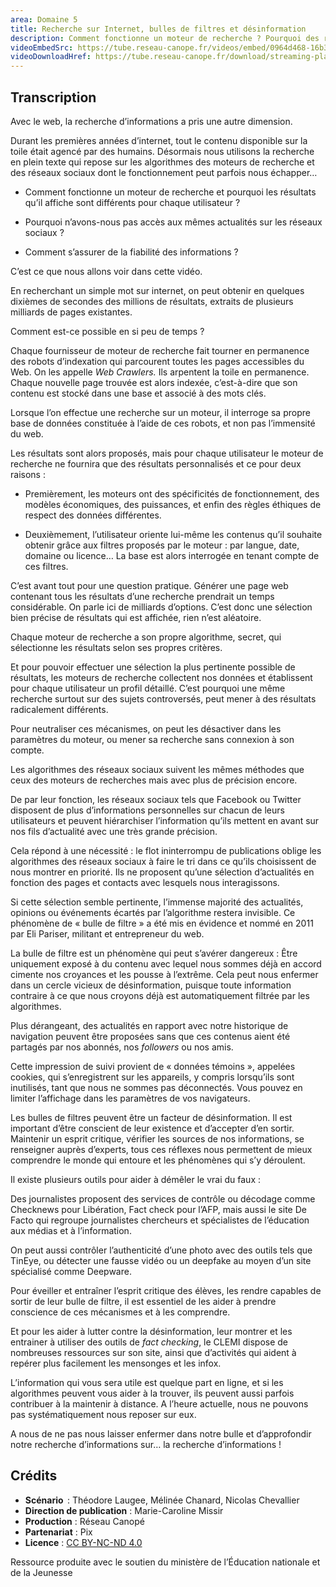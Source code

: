 ```yaml
---
area: Domaine 5
title: Recherche sur Internet, bulles de filtres et désinformation
description: Comment fonctionne un moteur de recherche ? Pourquoi des résultats différents par utilisateur ? Pourquoi n’avons-nous pas accès aux mêmes actualités sur les réseaux sociaux ? Comment s’assurer de la fiabilité des informations ?
videoEmbedSrc: https://tube.reseau-canope.fr/videos/embed/0964d468-16b3-4045-93bc-d3ac22144d3e
videoDownloadHref: https://tube.reseau-canope.fr/download/streaming-playlists/hls/videos/0964d468-16b3-4045-93bc-d3ac22144d3e-1080-fragmented.mp4
---
```


## Transcription

Avec le web, la recherche d’informations a pris une autre dimension.

Durant les premières années d’internet, tout le contenu disponible sur la toile était agencé par des humains. Désormais nous utilisons la recherche en plein texte qui repose sur les algorithmes des moteurs de recherche et des réseaux sociaux dont le fonctionnement peut parfois nous échapper…

- Comment fonctionne un moteur de recherche et pourquoi les résultats qu’il affiche sont différents pour chaque utilisateur ?

- Pourquoi n’avons-nous pas accès aux mêmes actualités sur les réseaux sociaux ?

- Comment s’assurer de la fiabilité des informations ?

C’est ce que nous allons voir dans cette vidéo.

En recherchant un simple mot sur internet, on peut obtenir en quelques dixièmes de secondes des millions de résultats, extraits de plusieurs milliards de pages existantes.

Comment est-ce possible en si peu de temps ?

Chaque fournisseur de moteur de recherche fait tourner en permanence des robots d’indexation qui parcourent toutes les pages accessibles du Web. On les appelle _Web Crawlers._ Ils arpentent la toile en permanence. Chaque nouvelle page trouvée est alors indexée, c’est-à-dire que son contenu est stocké dans une base et associé à des mots clés.

Lorsque l’on effectue une recherche sur un moteur, il interroge sa propre base de données constituée à l’aide de ces robots, et non pas l’immensité du web.

Les résultats sont alors proposés, mais pour chaque utilisateur le moteur de recherche ne fournira que des résultats personnalisés et ce pour deux raisons :

- Premièrement, les moteurs ont des spécificités de fonctionnement, des modèles économiques, des puissances, et enfin des règles éthiques de respect des données différentes.

- Deuxièmement, l’utilisateur oriente lui-même les contenus qu’il souhaite obtenir grâce aux filtres proposés par le moteur : par langue, date, domaine ou licence… La base est alors interrogée en tenant compte de ces filtres.

C’est avant tout pour une question pratique. Générer une page web contenant tous les résultats d’une recherche prendrait un temps considérable. On parle ici de milliards d’options. C’est donc une sélection bien précise de résultats qui est affichée, rien n’est aléatoire.

Chaque moteur de recherche a son propre algorithme, secret, qui sélectionne les résultats selon ses propres critères.

Et pour pouvoir effectuer une sélection la plus pertinente possible de résultats, les moteurs de recherche collectent nos données et établissent pour chaque utilisateur un profil détaillé. C’est pourquoi une même recherche surtout sur des sujets controversés, peut mener à des résultats radicalement différents.

Pour neutraliser ces mécanismes, on peut les désactiver dans les paramètres du moteur, ou mener sa recherche sans connexion à son compte.

Les algorithmes des réseaux sociaux suivent les mêmes méthodes que ceux des moteurs de recherches mais avec plus de précision encore.

De par leur fonction, les réseaux sociaux tels que Facebook ou Twitter disposent de plus d’informations personnelles sur chacun de leurs utilisateurs et peuvent hiérarchiser l’information qu’ils mettent en avant sur nos fils d’actualité avec une très grande précision.

Cela répond à une nécessité : le flot ininterrompu de publications oblige les algorithmes des réseaux sociaux à faire le tri dans ce qu’ils choisissent de nous montrer en priorité. Ils ne proposent qu’une sélection d’actualités en fonction des pages et contacts avec lesquels nous interagissons.

Si cette sélection semble pertinente, l’immense majorité des actualités, opinions ou événements écartés par l’algorithme restera invisible. Ce phénomène de « bulle de filtre » a été mis en évidence et nommé en 2011 par Eli Pariser, militant et entrepreneur du web.

La bulle de filtre est un phénomène qui peut s’avérer dangereux : Être uniquement exposé à du contenu avec lequel nous sommes déjà en accord cimente nos croyances et les pousse à l’extrême. Cela peut nous enfermer dans un cercle vicieux de désinformation, puisque toute information contraire à ce que nous croyons déjà est automatiquement filtrée par les algorithmes.

Plus dérangeant, des actualités en rapport avec notre historique de navigation peuvent être proposées sans que ces contenus aient été partagés par nos abonnés, nos _followers_ ou nos amis.

Cette impression de suivi provient de « données témoins », appelées cookies, qui s’enregistrent sur les appareils, y compris lorsqu’ils sont inutilisés, tant que nous ne sommes pas déconnectés. Vous pouvez en limiter l’affichage dans les paramètres de vos navigateurs.

Les bulles de filtres peuvent être un facteur de désinformation. Il est important d’être conscient de leur existence et d’accepter d’en sortir. Maintenir un esprit critique, vérifier les sources de nos informations, se renseigner auprès d’experts, tous ces réflexes nous permettent de mieux comprendre le monde qui entoure et les phénomènes qui s’y déroulent.

Il existe plusieurs outils pour aider à démêler le vrai du faux :

Des journalistes proposent des services de contrôle ou décodage comme Checknews pour Libération, Fact check pour l’AFP, mais aussi le site De Facto qui regroupe journalistes chercheurs et spécialistes de l’éducation aux médias et à l’information.

On peut aussi contrôler l’authenticité d’une photo avec des outils tels que TinEye, ou détecter une fausse vidéo ou un deepfake au moyen d’un site spécialisé comme Deepware.

Pour éveiller et entraîner l’esprit critique des élèves, les rendre capables de sortir de leur bulle de filtre, il est essentiel de les aider à prendre conscience de ces mécanismes et à les comprendre.

Et pour les aider à lutter contre la désinformation, leur montrer et les entrainer à utiliser des outils de _fact checking_, le CLEMI dispose de nombreuses ressources sur son site, ainsi que d’activités qui aident à repérer plus facilement les mensonges et les infox.

L’information qui vous sera utile est quelque part en ligne, et si les algorithmes peuvent vous aider à la trouver, ils peuvent aussi parfois contribuer à la maintenir à distance. A l’heure actuelle, nous ne pouvons pas systématiquement nous reposer sur eux.

A nous de ne pas nous laisser enfermer dans notre bulle et d’approfondir notre recherche d’informations sur… la recherche d’informations !

## Crédits

- **Scénario**  : Théodore Laugee, Mélinée Chanard, Nicolas Chevallier
- **Direction de publication** : Marie-Caroline Missir
- **Production** : Réseau Canopé
- **Partenariat** : Pix
- **Licence** : [CC BY-NC-ND 4.0](https://creativecommons.org/licenses/by-nc-nd/4.0/deed.fr)

Ressource produite avec le soutien du ministère de l’Éducation nationale et de la Jeunesse
